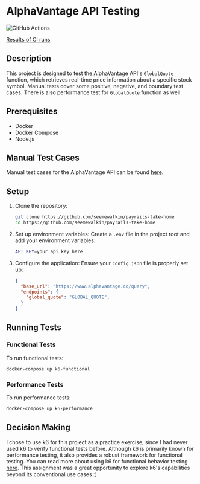 # AlphaVantage API Testing

![GitHub Actions](https://github.com/seemewalkin/k6-load-and-functional/actions/workflows/playwright.yml/badge.svg)

[Results of CI runs](https://github.com/seemewalkin/k6-load-and-functional/actions)


## Description
This project is designed to test the AlphaVantage API's `GlobalQuote` function, which retrieves real-time price information about a specific stock symbol. Manual tests cover some positive, negative, and boundary test cases. There is also performance test for `GlobalQuote` function as well.

## Prerequisites
- Docker
- Docker Compose
- Node.js

## Manual Test Cases
Manual test cases for the AlphaVantage API can be found [here](./AlphaVantage_GlobalQuote_TestCases.md).

## Setup

1. Clone the repository:
    ```bash
    git clone https://github.com/seemewalkin/payrails-take-home
    cd https://github.com/seemewalkin/payrails-take-home
    ```

2. Set up environment variables:
    Create a `.env` file in the project root and add your environment variables:
    ```bash
    API_KEY=your_api_key_here
    ```

3. Configure the application:
    Ensure your `config.json` file is properly set up:
    ```json
    {
      "base_url": "https://www.alphavantage.co/query",
      "endpoints": {
        "global_quote": "GLOBAL_QUOTE",
      }
    }
    ```

## Running Tests

### Functional Tests

To run functional tests:
```bash
docker-compose up k6-functional
```

### Performance Tests

To run performance tests:
```bash
docker-compose up k6-performance
```

## Decision Making
I chose to use k6 for this project as a practice exercise, since I had never used k6 to verify functional tests before. Although k6 is primarily known for performance testing, it also provides a robust framework for functional testing. You can read more about using k6 for functional behavior testing [here](https://k6.io/docs/examples/tutorials/get-started-with-k6/test-for-functional-behavior/). This assignment was a great opportunity to explore k6's capabilities beyond its conventional use cases :)
